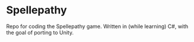 # Spellepathy
Repo for coding the Spellepathy game.
Written in (while learning) C#, with the goal of porting to Unity.
